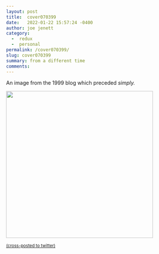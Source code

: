```yaml
---
layout: post
title:  cover070399
date:   2022-01-22 15:57:24 -0400
author: joe jenett
category:
  -  redux
  -  personal
permalink: /cover070399/
slug: cover070399
summary: from a different time
comments: 
---
```

<p>An image from the 1999  blog which preceded <em>simply.</em></p>
<p><img src="https://simply.joejenett.com/images/070399.jpg" width="400" alt="" />
</p>

<a href="https://brid.gy/publish/twitter"><small>(cross-posted to twitter)</small></a>
<data class="p-bridgy-omit-link" value="false"></data>
